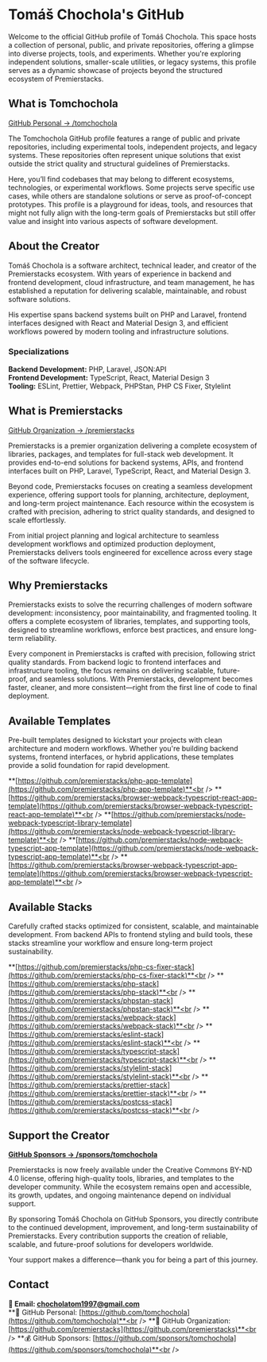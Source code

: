 # Tomáš Chochola's GitHub

Welcome to the official GitHub profile of Tomáš Chochola. This space hosts a collection of personal, public, and private repositories, offering a glimpse into diverse projects, tools, and experiments. Whether you're exploring independent solutions, smaller-scale utilities, or legacy systems, this profile serves as a dynamic showcase of projects beyond the structured ecosystem of Premierstacks.

## What is Tomchochola

[GitHub Personal → /tomchochola](https://github.com/tomchochola)

The Tomchochola GitHub profile features a range of public and private repositories, including experimental tools, independent projects, and legacy systems. These repositories often represent unique solutions that exist outside the strict quality and structural guidelines of Premierstacks.

Here, you’ll find codebases that may belong to different ecosystems, technologies, or experimental workflows. Some projects serve specific use cases, while others are standalone solutions or serve as proof-of-concept prototypes. This profile is a playground for ideas, tools, and resources that might not fully align with the long-term goals of Premierstacks but still offer value and insight into various aspects of software development.

## About the Creator

Tomáš Chochola is a software architect, technical leader, and creator of the Premierstacks ecosystem. With years of experience in backend and frontend development, cloud infrastructure, and team management, he has established a reputation for delivering scalable, maintainable, and robust software solutions.

His expertise spans backend systems built on PHP and Laravel, frontend interfaces designed with React and Material Design 3, and efficient workflows powered by modern tooling and infrastructure solutions.

### Specializations

**Backend Development:** PHP, Laravel, JSON:API<br />
**Frontend Development:** TypeScript, React, Material Design 3<br />
**Tooling:** ESLint, Prettier, Webpack, PHPStan, PHP CS Fixer, Stylelint<br />

## What is Premierstacks

[GitHub Organization → /premierstacks](https://github.com/premierstacks)

Premierstacks is a premier organization delivering a complete ecosystem of libraries, packages, and templates for full-stack web development. It provides end-to-end solutions for backend systems, APIs, and frontend interfaces built on PHP, Laravel, TypeScript, React, and Material Design 3.

Beyond code, Premierstacks focuses on creating a seamless development experience, offering support tools for planning, architecture, deployment, and long-term project maintenance. Each resource within the ecosystem is crafted with precision, adhering to strict quality standards, and designed to scale effortlessly.

From initial project planning and logical architecture to seamless development workflows and optimized production deployment, Premierstacks delivers tools engineered for excellence across every stage of the software lifecycle.

## Why Premierstacks

Premierstacks exists to solve the recurring challenges of modern software development: inconsistency, poor maintainability, and fragmented tooling. It offers a complete ecosystem of libraries, templates, and supporting tools, designed to streamline workflows, enforce best practices, and ensure long-term reliability.

Every component in Premierstacks is crafted with precision, following strict quality standards. From backend logic to frontend interfaces and infrastructure tooling, the focus remains on delivering scalable, future-proof, and seamless solutions. With Premierstacks, development becomes faster, cleaner, and more consistent—right from the first line of code to final deployment.

## Available Templates

Pre-built templates designed to kickstart your projects with clean architecture and modern workflows. Whether you're building backend systems, frontend interfaces, or hybrid applications, these templates provide a solid foundation for rapid development.

**[https://github.com/premierstacks/php-app-template](https://github.com/premierstacks/php-app-template)**<br />
**[https://github.com/premierstacks/browser-webpack-typescript-react-app-template](https://github.com/premierstacks/browser-webpack-typescript-react-app-template)**<br />
**[https://github.com/premierstacks/node-webpack-typescript-library-template](https://github.com/premierstacks/node-webpack-typescript-library-template)**<br />
**[https://github.com/premierstacks/node-webpack-typescript-app-template](https://github.com/premierstacks/node-webpack-typescript-app-template)**<br />
**[https://github.com/premierstacks/browser-webpack-typescript-app-template](https://github.com/premierstacks/browser-webpack-typescript-app-template)**<br />

## Available Stacks

Carefully crafted stacks optimized for consistent, scalable, and maintainable development. From backend APIs to frontend styling and build tools, these stacks streamline your workflow and ensure long-term project sustainability.

**[https://github.com/premierstacks/php-cs-fixer-stack](https://github.com/premierstacks/php-cs-fixer-stack)**<br />
**[https://github.com/premierstacks/php-stack](https://github.com/premierstacks/php-stack)**<br />
**[https://github.com/premierstacks/phpstan-stack](https://github.com/premierstacks/phpstan-stack)**<br />
**[https://github.com/premierstacks/webpack-stack](https://github.com/premierstacks/webpack-stack)**<br />
**[https://github.com/premierstacks/eslint-stack](https://github.com/premierstacks/eslint-stack)**<br />
**[https://github.com/premierstacks/typescript-stack](https://github.com/premierstacks/typescript-stack)**<br />
**[https://github.com/premierstacks/stylelint-stack](https://github.com/premierstacks/stylelint-stack)**<br />
**[https://github.com/premierstacks/prettier-stack](https://github.com/premierstacks/prettier-stack)**<br />
**[https://github.com/premierstacks/postcss-stack](https://github.com/premierstacks/postcss-stack)**<br />

## Support the Creator

**[GitHub Sponsors -> /sponsors/tomchochola](https://github.com/sponsors/tomchochola)**

Premierstacks is now freely available under the Creative Commons BY-ND 4.0 license, offering high-quality tools, libraries, and templates to the developer community. While the ecosystem remains open and accessible, its growth, updates, and ongoing maintenance depend on individual support.

By sponsoring Tomáš Chochola on GitHub Sponsors, you directly contribute to the continued development, improvement, and long-term sustainability of Premierstacks. Every contribution supports the creation of reliable, scalable, and future-proof solutions for developers worldwide.

Your support makes a difference—thank you for being a part of this journey.

## Contact

**📧 Email: <chocholatom1997@gmail.com>**<br />
**👨 GitHub Personal: [https://github.com/tomchochola](https://github.com/tomchochola)**<br />
**🏢 GitHub Organization: [https://github.com/premierstacks](https://github.com/premierstacks)**<br />
**💰 GitHub Sponsors: [https://github.com/sponsors/tomchochola](https://github.com/sponsors/tomchochola)**<br />
